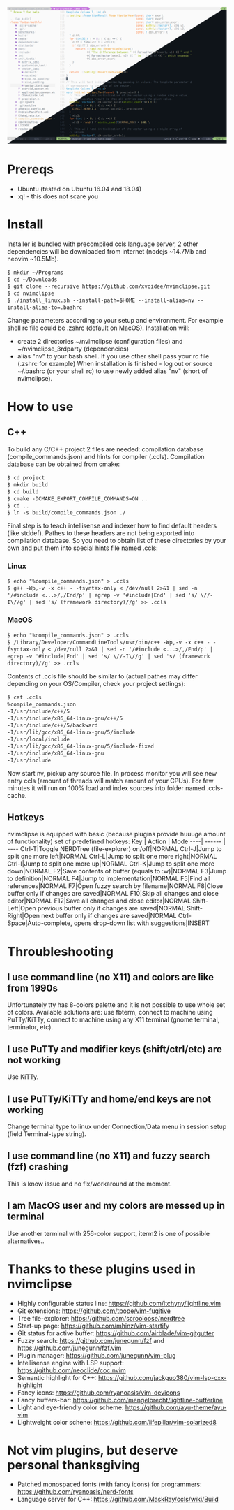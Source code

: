 ![Poster](/assets/poster.png)
# Prereqs
* Ubuntu (tested on Ubuntu 16.04 and 18.04)
* :q! - this does not scare you

# Install
Installer is bundled with precompiled ccls language server, 2 other dependencies will be downloaded from internet (nodejs ~14.7Mb and neovim ~10.5Mb).
```
$ mkdir ~/Programs
$ cd ~/Downloads
$ git clone --recursive https://github.com/xvoidee/nvimclipse.git
$ cd nvimclipse
$ ./install_linux.sh --install-path=$HOME --install-alias=nv --install-alias-to=.bashrc
```
Change parameters according to your setup and environment. For example shell rc file could be .zshrc (default on MacOS).
Installation will:
* create 2 directories ~/nvimclipse (configuration files) and ~/nvimclipse_3rdparty (dependencies)
* alias "nv" to your bash shell. If you use other shell pass your rc file (.zshrc for example)
When installation is finished - log out or source ~/.bashrc (or your shell rc) to use newly added alias "nv" (short of nvimclipse).
# How to use
## C++
To build any C/C++ project 2 files are needed: compilation database (compile_commands.json) and hints for compiler (.ccls).
Compilation database can be obtained from cmake:
```
$ cd project
$ mkdir build
$ cd build
$ cmake -DCMAKE_EXPORT_COMPILE_COMMANDS=ON ..
$ cd ..
$ ln -s build/compile_commands.json ./
```
Final step is to teach intellisense and indexer how to find default headers (like stddef). Pathes to these headers are not being exported into compilation database. So you need to obtain list of these directories by your own and put them into special hints file named .ccls:
### Linux
```
$ echo "%compile_commands.json" > .ccls
$ g++ -Wp,-v -x c++ - -fsyntax-only < /dev/null 2>&1 | sed -n '/#include <...>/,/End/p' | egrep -v '#include|End' | sed 's/ \//-I\//g' | sed 's/ (framework directory)//g' >> .ccls
```
### MacOS
```
$ echo "%compile_commands.json" > .ccls
$ /Library/Developer/CommandLineTools/usr/bin/c++ -Wp,-v -x c++ - -fsyntax-only < /dev/null 2>&1 | sed -n '/#include <...>/,/End/p' | egrep -v '#include|End' | sed 's/ \//-I\//g' | sed 's/ (framework directory)//g' >> .ccls
```
Contents of .ccls file should be similar to (actual pathes may differ depending on your OS/Compiler, check your project settings):
```
$ cat .ccls
%compile_commands.json
-I/usr/include/c++/5
-I/usr/include/x86_64-linux-gnu/c++/5
-I/usr/include/c++/5/backward
-I/usr/lib/gcc/x86_64-linux-gnu/5/include
-I/usr/local/include
-I/usr/lib/gcc/x86_64-linux-gnu/5/include-fixed
-I/usr/include/x86_64-linux-gnu
-I/usr/include
```
Now start nv, pickup any source file. In process monitor you will see new entry ccls (amount of threads will match amount of your CPUs). For few minutes it will run on 100% load and index sources into folder named .ccls-cache.
## Hotkeys
nvimclipse is equipped with basic (because plugins provide huuuge amount of functionality) set of predefined hotkeys:
Key | Action | Mode
----| ------ | ----
Ctrl-T|Toggle NERDTree (file-explorer) on/off|NORMAL
Ctrl-J|Jump to split one more left|NORMAL
Ctrl-L|Jump to split one more right|NORMAL
Ctrl-I|Jump to split one more up|NORMAL
Ctrl-K|Jump to split one more down|NORMAL
F2|Save contents of buffer (equals to :w)|NORMAL
F3|Jump to definition|NORMAL
F4|Jump to implementation|NORMAL
F5|Find all references|NORMAL
F7|Open fuzzy search by filename|NORMAL
F8|Close buffer only if changes are saved|NORMAL
F10|Skip all changes and close editor|NORMAL
F12|Save all changes and close editor|NORMAL
Shift-Left|Open previous buffer only if changes are saved|NORMAL
Shift-Right|Open next buffer only if changes are saved|NORMAL
Ctrl-Space|Auto-complete, opens drop-down list with suggestions|INSERT
# Throubleshooting
## I use command line (no X11) and colors are like from 1990s
Unfortunately tty has 8-colors palette and it is not possible to use whole set of colors. Available solutions are: use fbterm, connect to machine using PuTTy/KiTTy, connect to machine using any X11 terminal (gnome terminal, terminator, etc).
## I use PuTTy and modifier keys (shift/ctrl/etc) are not working
Use KiTTy.
## I use PuTTy/KiTTy and home/end keys are not working
Change terminal type to linux under Connection/Data menu in session setup (field Terminal-type string).
## I use command line (no X11) and fuzzy search (fzf) crashing
This is know issue and no fix/workaround at the moment.
## I am MacOS user and my colors are messed up in terminal
Use another terminal with 256-color support, iterm2 is one of possible alternatives..
# Thanks to these plugins used in nvimclipse
* Highly configurable status line: https://github.com/itchyny/lightline.vim
* Git extensions: https://github.com/tpope/vim-fugitive
* Tree file-explorer: https://github.com/scrooloose/nerdtree
* Start-up page: https://github.com/mhinz/vim-startify
* Git status for active buffer: https://github.com/airblade/vim-gitgutter
* Fuzzy search: https://github.com/junegunn/fzf and https://github.com/junegunn/fzf.vim
* Plugin manager: https://github.com/junegunn/vim-plug
* Intellisense engine with LSP support: https://github.com/neoclide/coc.nvim
* Semantic highlight for C++: https://github.com/jackguo380/vim-lsp-cxx-highlight
* Fancy icons: https://github.com/ryanoasis/vim-devicons
* Fancy buffers-bar: https://github.com/mengelbrecht/lightline-bufferline
* Light and eye-friendly color scheme: https://github.com/ayu-theme/ayu-vim
* Lightweight color schene: https://github.com/lifepillar/vim-solarized8
# Not vim plugins, but deserve personal thanksgiving
* Patched monospaced fonts (with fancy icons) for programmers: https://github.com/ryanoasis/nerd-fonts
* Language server for C++: https://github.com/MaskRay/ccls/wiki/Build
